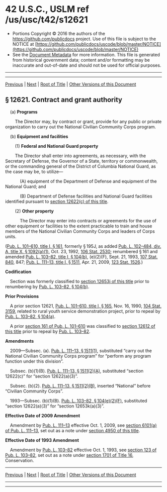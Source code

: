 ---
---

# 42 U.S.C., USLM ref /us/usc/t42/s12621

* Portions Copyright © 2016 the authors of the https://github.com/publicdocs project.
  Use of this file is subject to the NOTICE at [https://github.com/publicdocs/uscode/blob/master/NOTICE](https://github.com/publicdocs/uscode/blob/master/NOTICE)
* See the [Document Metadata](././../../../../../..//README.md) for more information.
  This file is generated from historical government data; content and/or formatting may be inaccurate and out-of-date and should not be used for official purposes.

----------
----------

[Previous](./../../../../../..//us/usc/t42/ch129/schI/dE/m__us_usc_t42_s12620.md) | [Next](./../../../../../..//us/usc/t42/ch129/schI/dE/m__us_usc_t42_s12622.md) | [Root of Title](./../../../../../../) | [Other Versions of this Document](https://publicdocs.github.io/go/links?ns=uslm&ref=%2Fus%2Fusc%2Ft42%2Fs12621)

## § 12621. Contract and grant authority

    (a) __Programs__ 

        The Director may, by contract or grant, provide for any public or private organization to carry out the National Civilian Community Corps program.

    (b) __Equipment and facilities__ 

        (1) __Federal and National Guard property__ 

        The Director shall enter into agreements, as necessary, with the Secretary of Defense, the Governor of a State, territory or commonwealth, or the commanding general of the District of Columbia National Guard, as the case may be, to utilize—

            (A) equipment of the Department of Defense and equipment of the National Guard; and

            (B) Department of Defense facilities and National Guard facilities identified pursuant to [section 12622(c) of this title][/us/usc/t42/s12622/c].

        (2) __Other property__ 

            The Director may enter into contracts or agreements for the use of other equipment or facilities to the extent practicable to train and house members of the National Civilian Community Corps and leaders of Corps units.

([Pub. L. 101–610, title I, § 161][/us/pl/101/610/s161], formerly § 195J, as added [Pub. L. 102–484, div. A, title X, § 1092(a)(1)][/us/pl/102/484/s1092/a/1], Oct. 23, 1992, [106 Stat. 2530][/us/stat/106/2530]; renumbered § 161 and amended [Pub. L. 103–82, title I, § 104(b)][/us/pl/103/82/s104/b], (e)(2)(F), Sept. 21, 1993, [107 Stat. 840][/us/stat/107/840], 847; [Pub. L. 111–13, title I, § 1511][/us/pl/111/13/s1511], Apr. 21, 2009, [123 Stat. 1526][/us/stat/123/1526].)

 __Codification__ 

    Section was formerly classified to [section 12653j of this title][/us/usc/t42/s12653j] prior to renumbering by [Pub. L. 103–82, § 104(b)][/us/pl/103/82/s104/b].

 __Prior Provisions__ 

    A prior section 12621, [Pub. L. 101–610, title I, § 165][/us/pl/101/610/s165], Nov. 16, 1990, [104 Stat. 3159][/us/stat/104/3159], related to rural youth service demonstration project, prior to repeal by [Pub. L. 103–82, § 104(a)][/us/pl/103/82/s104/a].

    A prior [section 161 of Pub. L. 101–610][/us/pl/101/610/s161] was classified to [section 12612 of this title][/us/usc/t42/s12612] prior to repeal by [Pub. L. 103–82][/us/pl/103/82].

 __Amendments__ 

    2009—Subsec. (a). [Pub. L. 111–13, § 1511(1)][/us/pl/111/13/s1511/1], substituted “carry out the National Civilian Community Corps program” for “perform any program function under this division”.

    Subsec. (b)(1)(B). [Pub. L. 111–13, § 1511(2)(A)][/us/pl/111/13/s1511/2/A], substituted “section 12622(c)” for “section 12622(a)(3)”.

    Subsec. (b)(2). [Pub. L. 111–13, § 1511(2)(B)][/us/pl/111/13/s1511/2/B], inserted “National” before “Civilian Community Corps”.

    1993—Subsec. (b)(1)(B). [Pub. L. 103–82, § 104(e)(2)(F)][/us/pl/103/82/s104/e/2/F], substituted “section 12622(a)(3)” for “section 12653k(a)(3)”.

 __Effective Date of 2009 Amendment__ 

    Amendment by [Pub. L. 111–13][/us/pl/111/13] effective Oct. 1, 2009, see [section 6101(a) of Pub. L. 111–13][/us/pl/111/13/s6101/a], set out as a note under [section 4950 of this title][/us/usc/t42/s4950].

 __Effective Date of 1993 Amendment__ 

    Amendment by [Pub. L. 103–82][/us/pl/103/82] effective Oct. 1, 1993, see [section 123 of Pub. L. 103–82][/us/pl/103/82/s123], set out as a note under [section 1701 of Title 16][/us/usc/t16/s1701], Conservation.

----------

[Previous](./../../../../../..//us/usc/t42/ch129/schI/dE/m__us_usc_t42_s12620.md) | [Next](./../../../../../..//us/usc/t42/ch129/schI/dE/m__us_usc_t42_s12622.md) | [Root of Title](./../../../../../../) | [Other Versions of this Document](https://publicdocs.github.io/go/links?ns=uslm&ref=%2Fus%2Fusc%2Ft42%2Fs12621)

----------
----------

[/us/usc/t42/s12622/c]: https://publicdocs.github.io/go/links?ns=uslm&ref=%2Fus%2Fusc%2Ft42%2Fs12622%2Fc
[/us/pl/101/610/s161]: https://publicdocs.github.io/go/links?ns=uslm&ref=%2Fus%2Fpl%2F101%2F610%2Fs161
[/us/pl/102/484/s1092/a/1]: https://publicdocs.github.io/go/links?ns=uslm&ref=%2Fus%2Fpl%2F102%2F484%2Fs1092%2Fa%2F1
[/us/stat/106/2530]: https://publicdocs.github.io/go/links?ns=uslm&ref=%2Fus%2Fstat%2F106%2F2530
[/us/pl/103/82/s104/b]: https://publicdocs.github.io/go/links?ns=uslm&ref=%2Fus%2Fpl%2F103%2F82%2Fs104%2Fb
[/us/stat/107/840]: https://publicdocs.github.io/go/links?ns=uslm&ref=%2Fus%2Fstat%2F107%2F840
[/us/pl/111/13/s1511]: https://publicdocs.github.io/go/links?ns=uslm&ref=%2Fus%2Fpl%2F111%2F13%2Fs1511
[/us/stat/123/1526]: https://publicdocs.github.io/go/links?ns=uslm&ref=%2Fus%2Fstat%2F123%2F1526
[/us/usc/t42/s12653j]: https://publicdocs.github.io/go/links?ns=uslm&ref=%2Fus%2Fusc%2Ft42%2Fs12653j
[/us/pl/103/82/s104/b]: https://publicdocs.github.io/go/links?ns=uslm&ref=%2Fus%2Fpl%2F103%2F82%2Fs104%2Fb
[/us/pl/101/610/s165]: https://publicdocs.github.io/go/links?ns=uslm&ref=%2Fus%2Fpl%2F101%2F610%2Fs165
[/us/stat/104/3159]: https://publicdocs.github.io/go/links?ns=uslm&ref=%2Fus%2Fstat%2F104%2F3159
[/us/pl/103/82/s104/a]: https://publicdocs.github.io/go/links?ns=uslm&ref=%2Fus%2Fpl%2F103%2F82%2Fs104%2Fa
[/us/pl/101/610/s161]: https://publicdocs.github.io/go/links?ns=uslm&ref=%2Fus%2Fpl%2F101%2F610%2Fs161
[/us/usc/t42/s12612]: https://publicdocs.github.io/go/links?ns=uslm&ref=%2Fus%2Fusc%2Ft42%2Fs12612
[/us/pl/103/82]: https://publicdocs.github.io/go/links?ns=uslm&ref=%2Fus%2Fpl%2F103%2F82
[/us/pl/111/13/s1511/1]: https://publicdocs.github.io/go/links?ns=uslm&ref=%2Fus%2Fpl%2F111%2F13%2Fs1511%2F1
[/us/pl/111/13/s1511/2/A]: https://publicdocs.github.io/go/links?ns=uslm&ref=%2Fus%2Fpl%2F111%2F13%2Fs1511%2F2%2FA
[/us/pl/111/13/s1511/2/B]: https://publicdocs.github.io/go/links?ns=uslm&ref=%2Fus%2Fpl%2F111%2F13%2Fs1511%2F2%2FB
[/us/pl/103/82/s104/e/2/F]: https://publicdocs.github.io/go/links?ns=uslm&ref=%2Fus%2Fpl%2F103%2F82%2Fs104%2Fe%2F2%2FF
[/us/pl/111/13]: https://publicdocs.github.io/go/links?ns=uslm&ref=%2Fus%2Fpl%2F111%2F13
[/us/pl/111/13/s6101/a]: https://publicdocs.github.io/go/links?ns=uslm&ref=%2Fus%2Fpl%2F111%2F13%2Fs6101%2Fa
[/us/usc/t42/s4950]: https://publicdocs.github.io/go/links?ns=uslm&ref=%2Fus%2Fusc%2Ft42%2Fs4950
[/us/pl/103/82]: https://publicdocs.github.io/go/links?ns=uslm&ref=%2Fus%2Fpl%2F103%2F82
[/us/pl/103/82/s123]: https://publicdocs.github.io/go/links?ns=uslm&ref=%2Fus%2Fpl%2F103%2F82%2Fs123
[/us/usc/t16/s1701]: https://publicdocs.github.io/go/links?ns=uslm&ref=%2Fus%2Fusc%2Ft16%2Fs1701


